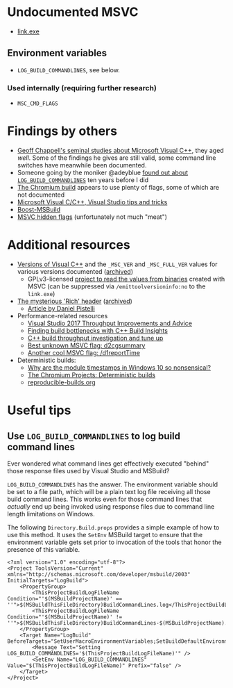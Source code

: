# Undocumented MSVC

* [link.exe](LINK.exe.md)

## Environment variables

* `LOG_BUILD_COMMANDLINES`, see below.

### Used internally (requiring further research)

* `MSC_CMD_FLAGS`

# Findings by others

* [Geoff Chappell's seminal studies about Microsoft Visual C++][1], they aged _well_. Some of the findings he gives are still valid, some command line switches have meanwhile been documented.
* Someone going by the moniker @adeyblue [found out about `LOG_BUILD_COMMANDLINES`][2] ten years before I did
* [The Chromium build][3] appears to use plenty of flags, some of which are not documented
* [Microsoft Visual C/C++, Visual Studio tips and tricks][4]
* [Boost-MSBuild][5]
* [MSVC hidden flags][6] (unfortunately not much "meat")

# Additional resources

* [Versions of Visual C++][7] and the `_MSC_VER` and `_MSC_FULL_VER` values for various versions documented ([archived][8])
  * GPLv3-licensed [project to read the values from binaries][9] created with MSVC (can be suppressed via `/emittoolversioninfo:no` to the `link.exe`)
* [The mysterious 'Rich' header][10] ([archived][11])
  * [Article by Daniel Pistelli][12]
* Performance-related resources
  * [Visual Studio 2017 Throughput Improvements and Advice][13]
  * [Finding build bottlenecks with C++ Build Insights][20]
  * [C++ build throughput investigation and tune up][19]
  * [Best unknown MSVC flag: d2cgsummary][14]
  * [Another cool MSVC flag: /d1reportTime][15]
* Deterministic builds:
  * [Why are the module timestamps in Windows 10 so nonsensical?][16]
  * [The Chromium Projects: Deterministic builds][17]
  * [reproducible-builds.org][18]

# Useful tips

## Use `LOG_BUILD_COMMANDLINES` to log build command lines

Ever wondered what command lines get effectively executed "behind" those response files used by Visual Studio and MSBuild?

`LOG_BUILD_COMMANDLINES` has the answer. The environment variable should be set to a file path, which will be a plain text log file receiving all those build command lines. This works even for those command lines that _actually_ end up being invoked using response files due to command line length limitations on Windows.

The following `Directory.Build.props` provides a simple example of how to use this method. It uses the `SetEnv` MSBuild target to ensure that the environment variable gets set prior to invocation of the tools that honor the presence of this variable.

```
<?xml version="1.0" encoding="utf-8"?>
<Project ToolsVersion="Current" xmlns="http://schemas.microsoft.com/developer/msbuild/2003" InitialTargets="LogBuild">
	<PropertyGroup>
		<ThisProjectBuildLogFileName Condition="'$(MSBuildProjectName)' == ''">$(MSBuildThisFileDirectory)BuildCommandLines.log</ThisProjectBuildLogFileName>
		<ThisProjectBuildLogFileName Condition="'$(MSBuildProjectName)' != ''">$(MSBuildThisFileDirectory)BuildCommandLines-$(MSBuildProjectName).log</ThisProjectBuildLogFileName>
	</PropertyGroup>
	<Target Name="LogBuild" BeforeTargets="SetUserMacroEnvironmentVariables;SetBuildDefaultEnvironmentVariables">
		<Message Text="Setting LOG_BUILD_COMMANDLINES='$(ThisProjectBuildLogFileName)'" />
		<SetEnv Name="LOG_BUILD_COMMANDLINES" Value="$(ThisProjectBuildLogFileName)" Prefix="false" />
	</Target>
</Project>
```

[1]: https://www.geoffchappell.com/studies/msvc/index.htm
[2]: http://blog.airesoft.co.uk/2013/01/plug-in-to-cls-kitchen/
[3]: https://chromium.googlesource.com/chromium/src/build/config/+/refs/heads/main/win/BUILD.gn
[4]: https://bearwindows.zcm.com.au/msvc.htm
[5]: https://github.com/ENikS/Boost-MSBuild
[6]: https://lectem.github.io/msvc/reverse-engineering/build/2019/01/21/MSVC-hidden-flags.html
[7]: https://dev.to/yumetodo/list-of-mscver-and-mscfullver-8nd
[8]: https://web.archive.org/web/20230000000000*/https://dev.to/yumetodo/list-of-mscver-and-mscfullver-8nd
[9]: https://github.com/dishather/richprint
[10]: http://bytepointer.com/articles/the_microsoft_rich_header.htm
[11]: https://web.archive.org/web/20230000000000*/http://bytepointer.com/articles/the_microsoft_rich_header.htm
[12]: https://ntcore.com/files/richsign.htm
[13]: https://devblogs.microsoft.com/cppblog/visual-studio-2017-throughput-improvements-and-advice/
[14]: https://aras-p.info/blog/2017/10/23/Best-unknown-MSVC-flag-d2cgsummary/
[15]: https://aras-p.info/blog/2019/01/21/Another-cool-MSVC-flag-d1reportTime/
[16]: https://devblogs.microsoft.com/oldnewthing/20180103-00/?p=97705
[17]: https://www.chromium.org/developers/testing/isolated-testing/deterministic-builds/
[18]: https://reproducible-builds.org/
[19]: https://devblogs.microsoft.com/cppblog/cpp-build-throughput-investigation-and-tune-up/
[20]: https://devblogs.microsoft.com/cppblog/finding-build-bottlenecks-with-cpp-build-insights/
